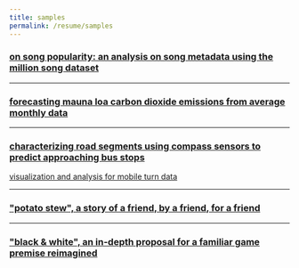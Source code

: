```yaml
---
title: samples
permalink: /resume/samples
---
```


<h3><a href="/song-popularity-display.pdf" target="_blank">on song popularity: an analysis on song metadata using the million song dataset</a></h3>

____


<h3><a href="/mauna-loa-forecast-display.pdf" target="_blank">forecasting mauna loa carbon dioxide emissions from average monthly data</a></h3>

____


<h3><a href="/characterizing-road-segments-display.pdf" target="_blank">characterizing road segments using compass sensors to predict approaching bus stops</a></h3>

<a href="/mobile-turn-analysis.html" target="_blank">visualization and analysis for mobile turn data</a>


____


<h3><a href="/potato-stew-display.pdf" target="_blank">"potato stew", a story of a friend, by a friend, for a friend</a></h3>


____

<h3><a href="/black-and-white-display.pdf" title="potato stew" target="_blank">"black & white", an in-depth proposal for a familiar game premise reimagined</a></h3>
